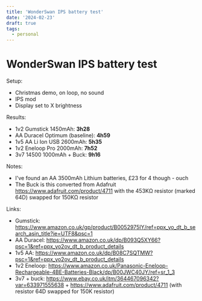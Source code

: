 ```yaml
---
title: 'WonderSwan IPS battery test'
date: '2024-02-23'
draft: true
tags:
  - personal
---
```


# WonderSwan IPS battery test

Setup:

- Christmas demo, on loop, no sound
- IPS mod
- Display set to X brightness

Results:

- 1v2 Gumstick 1450mAh: **3h28**
- AA Duracel Optimum (baseline): **4h59**
- 1v5 AA Li Ion USB 2600mAh: **5h35**
- 1v2 Eneloop Pro 2000mAh: **7h52**
- 3v7 14500 1000mAh + Buck: **9h16**

Notes:

- I've found an AA 3500mAh Lithium batteries, £23 for 4 though - ouch
- The Buck is this converted from Adafruit https://www.adafruit.com/product/4711 with the 453KΩ resistor (marked 64D) swapped for 150KΩ resistor

Links:

- Gumstick: https://www.amazon.co.uk/gp/product/B0052975IY/ref=ppx_yo_dt_b_search_asin_title?ie=UTF8&psc=1
- AA Duracel: https://www.amazon.co.uk/dp/B093Q5XY66?psc=1&ref=ppx_yo2ov_dt_b_product_details
- 1v5 AA: https://www.amazon.co.uk/dp/B08C7SQTMW?psc=1&ref=ppx_yo2ov_dt_b_product_details
- 1v2 Eneloop: https://www.amazon.co.uk/Panasonic-Eneloop-Rechargeable-4BE-Batteries-Black/dp/B00JWC40JY/ref=sr_1_3
- 3v7 + buck: https://www.ebay.co.uk/itm/364467096342?var=633971555638 + https://www.adafruit.com/product/4711 (with resistor 64D swapped for 150K resistor)
